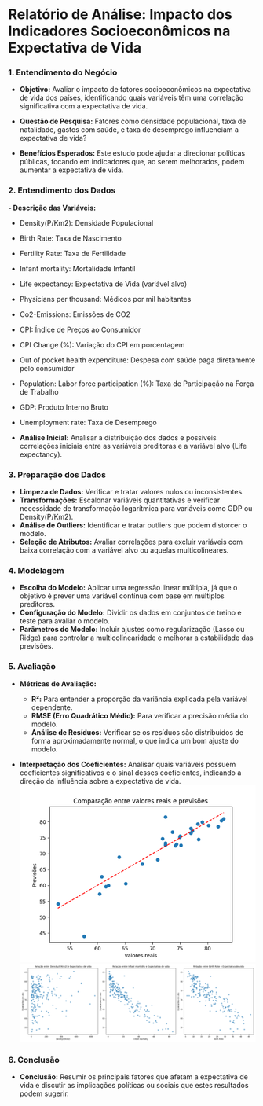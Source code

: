 
# Relatório de Análise: Impacto dos Indicadores Socioeconômicos na Expectativa de Vida

### 1. Entendimento do Negócio
- **Objetivo:** Avaliar o impacto de fatores socioeconômicos na expectativa de vida dos países, identificando quais variáveis têm uma correlação significativa com a expectativa de vida.

- **Questão de Pesquisa:** Fatores como densidade populacional, taxa de natalidade, gastos com saúde, e taxa de desemprego influenciam a expectativa de vida?

- **Benefícios Esperados:** Este estudo pode ajudar a direcionar políticas públicas, focando em indicadores que, ao serem melhorados, podem aumentar a expectativa de vida.

### 2. Entendimento dos Dados

**- Descrição das Variáveis:**

  - Density(P/Km2): Densidade Populacional
  - Birth Rate: Taxa de Nascimento
  - Fertility Rate: Taxa de Fertilidade
  - Infant mortality: Mortalidade Infantil
  - Life expectancy: Expectativa de Vida (variável alvo)
  - Physicians per thousand: Médicos por mil habitantes
  - Co2-Emissions: Emissões de CO2
  - CPI: Índice de Preços ao Consumidor
  - CPI Change (%): Variação do CPI em porcentagem
  - Out of pocket health expenditure: Despesa com saúde paga diretamente pelo consumidor
  - Population: Labor force participation (%): Taxa de Participação na Força de Trabalho
  - GDP: Produto Interno Bruto
  - Unemployment rate: Taxa de Desemprego

- **Análise Inicial:** Analisar a distribuição dos dados e possíveis correlações iniciais entre as variáveis preditoras e a variável alvo (Life expectancy).

### 3. Preparação dos Dados

- **Limpeza de Dados:** Verificar e tratar valores nulos ou inconsistentes.
- **Transformações:** Escalonar variáveis quantitativas e verificar necessidade de transformação logarítmica para variáveis como GDP ou Density(P/Km2).
- **Análise de Outliers:** Identificar e tratar outliers que podem distorcer o modelo.
- **Seleção de Atributos:** Avaliar correlações para excluir variáveis com baixa correlação com a variável alvo ou aquelas multicolineares.

### 4. Modelagem

- **Escolha do Modelo:** Aplicar uma regressão linear múltipla, já que o objetivo é prever uma variável contínua com base em múltiplos preditores.
- **Configuração do Modelo:** Dividir os dados em conjuntos de treino e teste para avaliar o modelo.
- **Parâmetros do Modelo:** Incluir ajustes como regularização (Lasso ou Ridge) para controlar a multicolinearidade e melhorar a estabilidade das previsões.

### 5. Avaliação

- **Métricas de Avaliação:**

  - **R²:** Para entender a proporção da variância explicada pela variável dependente.
  - **RMSE (Erro Quadrático Médio):** Para verificar a precisão média do modelo.
  - **Análise de Resíduos:** Verificar se os resíduos são distribuídos de forma aproximadamente normal, o que indica um bom ajuste do modelo.
- **Interpretação dos Coeficientes:** Analisar quais variáveis possuem coeficientes significativos e o sinal desses coeficientes, indicando a direção da influência sobre a expectativa de vida.
![Comparação entre valores reais e previsões](images/Figure_1.png)
![Grafico_2](images/Figure_2.png)

### 6. Conclusão

- **Conclusão:** Resumir os principais fatores que afetam a expectativa de vida e discutir as implicações políticas ou sociais que estes resultados podem sugerir.
